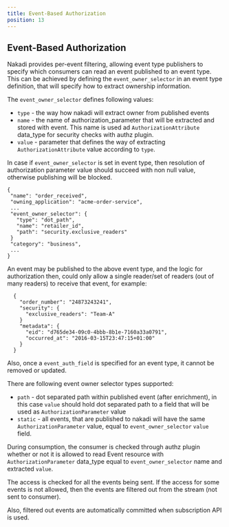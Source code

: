 ```yaml
---
title: Event-Based Authorization
position: 13
---
```


## Event-Based Authorization

Nakadi provides per-event filtering, allowing event type publishers to specify which consumers can read an event
 published to an event type. This can be achieved by defining the `event_owner_selector` in an event type definition,
 that will specify how to extract ownership information.

 The `event_owner_selector` defines following values: 
  - `type` - the way how nakadi will extract owner from published events
  - `name` - the name of authorization_parameter that will be extracted and stored with event. 
  This name is used ad `AuthorizationAttribute` data_type for security checks with authz plugin.
  - `value` - parameter that defines the way of extracting `AuthorizationAttribute` value 
  according to `type`.

 In case if `event_owner_selector` is set in event type, then resolution of authorization parameter
  value should succeed with non null value, otherwise publishing will be blocked.  
 
 ```
{
  "name": "order_received",
  "owning_application": "acme-order-service",
  ...
  "event_owner_selector": {
    "type": "dot_path",
    "name": "retailer_id",
    "path": "security.exclusive_readers"
  }
  "category": "business",
  ...
}
```

An event may be published to the above event type, and the logic for authorization then, could only allow a single
 reader/set of readers (out of many readers) to receive that event, for example:

```
  {
    "order_number": "24873243241",
    "security": {
      "exclusive_readers": "Team-A"
    }
    "metadata": {
      "eid": "d765de34-09c0-4bbb-8b1e-7160a33a0791",
      "occurred_at": "2016-03-15T23:47:15+01:00"
    }
  }
```

 Also, once a `event_auth_field` is specified for an event type, it cannot be removed or updated.

 There are following event owner selector types supported: 
  - `path` - dot separated path within published event (after enrichment), in this case `value` 
  should hold dot separated path to a field that will be used as `AuthorizationParameter` value 
  - `static` - all events, that are published to nakadi will have the same `AuthorizationParameter` 
  value, equal to `event_owner_selector` `value`   field.
  
 During consumption, the consumer is checked through authz plugin whether or not it is allowed to 
 read Event resource with `AuthorizationParameter` data_type equal to `event_owner_selector` name
 and extracted `value`. 
  
 The access is checked for all the events being sent. If the access for some events is not allowed, 
 then the events are filtered out from the stream (not sent to consumer).
   
 Also, filtered out events are automatically committed when subscription API is used.  